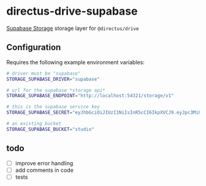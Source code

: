 # directus-drive-supabase

[Supabase Storage](https://supabase.com/storage) storage layer for `@directus/drive`

## Configuration

Requires the following example environment variables:

```bash
# driver must be "supabase"
STORAGE_SUPABASE_DRIVER="supabase"

# url for the supabase *storage api*
STORAGE_SUPABASE_ENDPOINT="http://localhost:54321/storage/v1"

# this is the supabase service key
STORAGE_SUPABASE_SECRET="eyJhbGciOiJIUzI1NiIsInR5cCI6IkpXVCJ9.eyJpc3MiOiJzdXBhYmFzZS1kZW1vIiwicm9sZSI6InNlcnZpY2Vfcm9sZSJ9.vI9obAHOGyVVKa3pD--kJlyxp-Z2zV9UUMAhKpNLAcU"

# an existing bucket
STORAGE_SUPABASE_BUCKET="studio"
```

## todo

- [ ] improve error handling
- [ ] add comments in code
- [ ] tests
